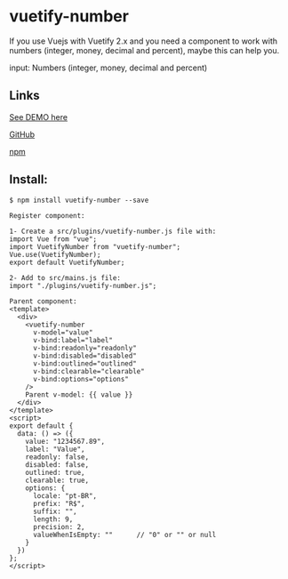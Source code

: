 # vuetify-number

If you use Vuejs with Vuetify 2.x and you need a component to work with numbers (integer, money, decimal and percent), maybe this can help you.

input:
Numbers (integer, money, decimal and percent)

## Links
<p><a href="https://82wp9.csb.app/">See DEMO here</a></p>
<p><a href="https://github.com/juareznasato/vuetify-number" target="_blank">GitHub</a></p>
<p><a href="https://www.npmjs.com/package/vuetify-number" target="_blank">npm</a></p>

## Install:
```
$ npm install vuetify-number --save

Register component:

1- Create a src/plugins/vuetify-number.js file with:
import Vue from "vue";
import VuetifyNumber from "vuetify-number";
Vue.use(VuetifyNumber);
export default VuetifyNumber;

2- Add to src/mains.js file:
import "./plugins/vuetify-number.js";

Parent component:
<template>
  <div>
    <vuetify-number
      v-model="value"
      v-bind:label="label"
      v-bind:readonly="readonly"
      v-bind:disabled="disabled"
      v-bind:outlined="outlined"
      v-bind:clearable="clearable"
      v-bind:options="options"
    />
    Parent v-model: {{ value }}
  </div>
</template>
<script>
export default {
  data: () => ({
    value: "1234567.89",
    label: "Value",
    readonly: false,
    disabled: false,
    outlined: true,
    clearable: true,
    options: {
      locale: "pt-BR",
      prefix: "R$",
      suffix: "",
      length: 9,
      precision: 2,
      valueWhenIsEmpty: ""      // "0" or "" or null
    }
  })
};
</script>
